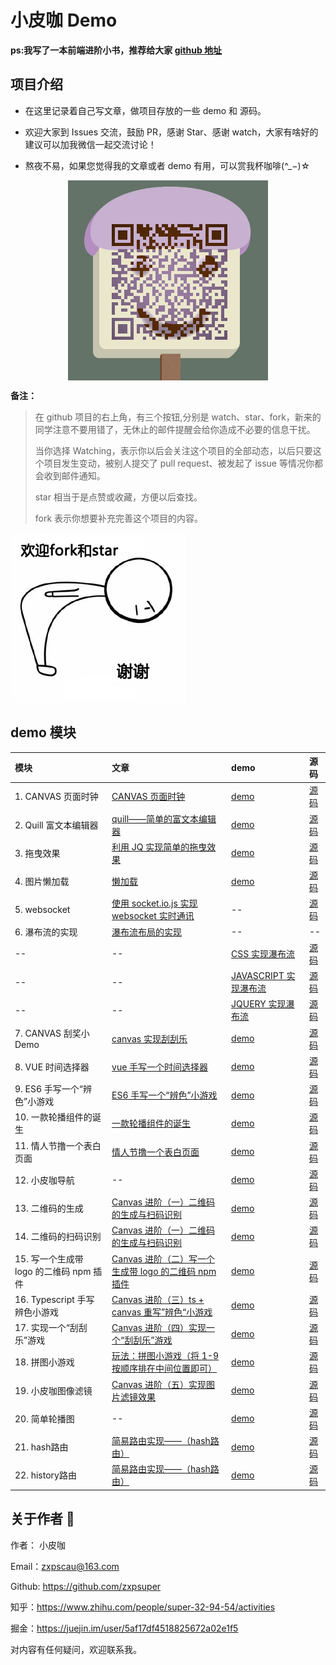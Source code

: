 # 小皮咖 Demo

**ps:我写了一本前端进阶小书，推荐给大家 [github 地址](https://github.com/zxpsuper/advanced_front_end)**

## 项目介绍

-   在这里记录着自己写文章，做项目存放的一些 demo 和 源码。

-   欢迎大家到 Issues 交流，鼓励 PR，感谢 Star、感谢 watch，大家有啥好的建议可以加我微信一起交流讨论！
-   熬夜不易，如果您觉得我的文章或者 demo 有用，可以赏我杯咖啡(^_−)☆

<div>
  <img src="./images/wechat.png" style="width: 320px; margin: 0 auto; display: block">
</div>

**备注：**

> 在 github 项目的右上角，有三个按钮,分别是 watch、star、fork，新来的同学注意不要用错了，无休止的邮件提醒会给你造成不必要的信息干扰。
>
> 当你选择 Watching，表示你以后会关注这个项目的全部动态，以后只要这个项目发生变动，被别人提交了 pull request、被发起了 issue 等情况你都会收到邮件通知。
>
> star 相当于是点赞或收藏，方便以后查找。
>
> fork 表示你想要补充完善这个项目的内容。

![](./images/fork_and_star.jpg)

## demo 模块

| 模块                              | 文章                                                                   | demo                                               | 源码                 |
| :-------------------------------- | :--------------------------------------------------------------------- | :------------------------------------------------- | :------------------- |
| 1. CANVAS 页面时钟 | [CANVAS 页面时钟](https://blog.csdn.net/weixin_38788347/article/details/78239704) | [demo](https://zxpsuper.github.io/Demo/watch.html) | [源码](./watch.html) |
| 2. Quill 富文本编辑器 | [quill——简单的富文本编辑器](https://blog.csdn.net/weixin_38788347/article/details/78249433) | [demo](https://zxpsuper.github.io/Demo/quill.html) | [源码](./quill.html) |
| 3. 拖曳效果 | [利用 JQ 实现简单的拖曳效果](https://blog.csdn.net/weixin_38788347/article/details/78273565) | [demo](https://zxpsuper.github.io/Demo/drag.html) | [源码](./drag.html) |
| 4. 图片懒加载 | [懒加载](https://blog.csdn.net/weixin_38788347/article/details/78217372) | [demo](https://zxpsuper.github.io/Demo/lazyload.html) | [源码](./lazyload.html) |
| 5. websocket | [使用 socket.io.js 实现 websocket 实时通讯](https://blog.csdn.net/weixin_38788347/article/details/79726992) | -- | [源码](./websocket/) |
| 6. 瀑布流的实现 | [瀑布流布局的实现](https://blog.csdn.net/weixin_38788347/article/details/78390064) | -- | -- |
| -- | --| [CSS 实现瀑布流](https://zxpsuper.github.io/Demo/waterflow/waterfallcss.html) | [源码](./waterflow/waterfallcss.html) |
| -- | -- | [JAVASCRIPT 实现瀑布流](https://zxpsuper.github.io/Demo/waterflow/waterfalljs.html) | [源码](./waterflow/waterfalljs.html) |
| -- | -- | [JQUERY 实现瀑布流](https://zxpsuper.github.io/Demo/waterflow/waterfalljq.html) | [源码](./waterflow/waterfalljq.html) |
| 7. CANVAS 刮奖小 Demo | [canvas 实现刮刮乐](https://blog.csdn.net/weixin_38788347/article/details/78239704) | [demo](https://zxpsuper.github.io/Demo/guajiang/index.html)| [源码](./guajiang/index.html) |
| 8. VUE 时间选择器 | [vue 手写一个时间选择器](https://juejin.im/post/5b62b0cfe51d453489494efb) | [demo](https://zxpsuper.github.io/Demo/datepicker/index.html)| [源码](./datepicker/Datepicker.vue) |
| 9. ES6 手写一个“辨色”小游戏 | [ES6 手写一个“辨色”小游戏](https://segmentfault.com/a/1190000016444812) | [demo](https://zxpsuper.github.io/Demo/color/index.html)| [源码](./color/index.js) |
| 10. 一款轮播组件的诞生 | [一款轮播组件的诞生](https://juejin.im/post/5c24925fe51d4502a232fb6b) | [demo](https://zxpsuper.github.io/Demo/carousal/index.html)| [源码](https://github.com/zxpsuper/suporka-carousal) |
| 11. 情人节撸一个表白页面 | [情人节撸一个表白页面](https://juejin.im/post/5c6521b8f265da2dcd79ca74) | [demo](https://zxpsuper.github.io/Demo/valentine_day/name.html)| [源码](https://github.com/zxpsuper/Demo/tree/master/valentine_day) |
| 12. 小皮咖导航 | --| [demo](https://zxpsuper.github.io/Demo/navigation/)| [源码](https://github.com/zxpsuper/Demo/tree/master/navigation) |
| 13. 二维码的生成 | [Canvas 进阶（一）二维码的生成与扫码识别](https://juejin.im/post/5d00b3626fb9a07ed74076a9) | [demo](https://zxpsuper.github.io/Demo/qrcode/)| [源码](https://github.com/zxpsuper/Demo/blob/master/qrcode/index.html) |
| 14. 二维码的扫码识别 | [Canvas 进阶（一）二维码的生成与扫码识别](https://juejin.im/post/5d00b3626fb9a07ed74076a9) | [demo](https://zxpsuper.github.io/Demo/qrcode/qrcode-scan.html)| [源码](https://github.com/zxpsuper/Demo/tree/master/qrcode) |
| 15. 写一个生成带 logo 的二维码 npm 插件 | [Canvas 进阶（二）写一个生成带 logo 的二维码 npm 插件](https://juejin.im/post/5d1c461f6fb9a07f070e4768) | [demo](https://zxpsuper.github.io/qrcode-with-logos/dist/)| [源码](https://github.com/zxpsuper/qrcode-with-logos) |
| 16. Typescript 手写辨色小游戏 | [Canvas 进阶（三）ts + canvas 重写”辨色“小游戏](https://juejin.im/post/5d22af2b6fb9a07ea7133361) | [demo](https://zxpsuper.github.io/Demo/color/colorTs.html)| [源码](https://github.com/zxpsuper/Demo/tree/master/color) |
| 17. 实现一个“刮刮乐”游戏 | [Canvas 进阶（四）实现一个“刮刮乐”游戏](https://juejin.im/post/5d664786f265da03ee6a694f) | [demo](https://zxpsuper.github.io/Demo/letter/)| [源码](https://github.com/zxpsuper/Demo/blob/master/letter/scrapAward-dev.js) |
| 18. 拼图小游戏 | [玩法：拼图小游戏（将 1-9 按顺序排在中间位置即可）](./images/number-game.jpg) | [demo](https://zxpsuper.github.io/Demo/numbergame/)| [源码](https://github.com/zxpsuper/Demo/blob/master/numbergame/index.js) |
| 19. 小皮咖图像滤镜 | [Canvas 进阶（五）实现图片滤镜效果](https://juejin.im/post/5dfb15b96fb9a016164362b2) | [demo](https://zxpsuper.github.io/Demo/suporka_image_filter/)| [源码](https://github.com/zxpsuper/Demo/blob/master/suporka_image_filter/index.html) |
| 20. 简单轮播图 | -- | [demo](https://zxpsuper.github.io/Demo/carousal/carousal.html)| [源码](https://github.com/zxpsuper/Demo/blob/master/carousal/carousal.html) |
| 21. hash路由 | [简易路由实现——（hash路由）](https://juejin.im/post/5e4a875c6fb9a07c846b685e) | [demo](https://zxpsuper.github.io/Demo/htmlRouter/#/monday)| [源码](https://github.com/zxpsuper/Demo/tree/master/htmlRouter) |
| 22. history路由 | [简易路由实现——（hash路由）](https://juejin.im/post/5e4a875c6fb9a07c846b685e) | [demo](https://zxpsuper.github.io/Demo/htmlRouter/history.html)| [源码](https://github.com/zxpsuper/Demo/tree/master/htmlRouter) |

## 关于作者 :boy:

作者： 小皮咖

Email：zxpscau@163.com

Github: https://github.com/zxpsuper

知乎：https://www.zhihu.com/people/super-32-94-54/activities

掘金：https://juejin.im/user/5af17df4518825672a02e1f5

对内容有任何疑问，欢迎联系我。